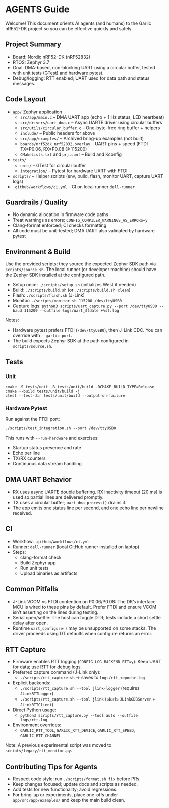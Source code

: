 # AGENTS Guide

Welcome! This document orients AI agents (and humans) to the Garlic nRF52-DK project so you can be effective quickly and safely.

## Project Summary

- Board: Nordic nRF52-DK (nRF52832)
- RTOS: Zephyr 3.7
- Goal: DMA-based, non-blocking UART using a circular buffer, tested with unit tests (GTest) and hardware pytest.
- Debug/logging: RTT enabled; UART used for data path and status messages.

## Code Layout

- `app/` Zephyr application
  - `src/app/main.c` – DMA UART app (echo + 1 Hz status, LED heartbeat)
  - `src/drivers/uart_dma.c` – Async UARTE driver using circular buffers
  - `src/utils/circular_buffer.c` – One-byte-free ring buffer + helpers
  - `include/` – Public headers for above
  - `src/app/examples/` – Archived bring-up examples (not built)
  - `boards/nrf52dk_nrf52832.overlay` – UART pins + speed (FTDI TX=P0.06, RX=P0.08 @ 115200)
  - `CMakeLists.txt` and `prj.conf` – Build and Kconfig
- `tests/`
  - `unit/` – GTest for circular buffer
  - `integration/` – Pytest for hardware UART with FTDI
- `scripts/` – Helper scripts (env, build, flash, monitor UART, capture UART logs)
- `.github/workflows/ci.yml` – CI on local runner `dell-runner`

## Guardrails / Quality

- No dynamic allocation in firmware code paths
- Treat warnings as errors: `CONFIG_COMPILER_WARNINGS_AS_ERRORS=y`
- Clang-format enforced; CI checks formatting
- All code must be unit-tested; DMA UART also validated by hardware pytest

## Environment & Build

Use the provided scripts; they source the expected Zephyr SDK path via `scripts/source.sh`. The local runner (or developer machine) should have the Zephyr SDK installed at the configured path.

- Setup once: `./scripts/setup.sh` (initializes West if needed)
- Build: `./scripts/build.sh` (or `./scripts/build.sh clean`)
- Flash: `./scripts/flash.sh` (J-Link)
- Monitor: `./scripts/monitor.sh 115200 /dev/ttyUSB0`
- Capture logs: `python3 scripts/uart_capture.py --port /dev/ttyUSB0 --baud 115200 --outfile logs/uart_$(date +%s).log`

Notes:
- Hardware pytest prefers FTDI (`/dev/ttyUSB0`), then J-Link CDC. You can override with `--garlic-port`.
- The build expects Zephyr SDK at the path configured in `scripts/source.sh`.

## Tests

### Unit

```
cmake -S tests/unit -B tests/unit/build -DCMAKE_BUILD_TYPE=Release
cmake --build tests/unit/build -j
ctest --test-dir tests/unit/build --output-on-failure
```

### Hardware Pytest

Run against the FTDI port:

```
./scripts/test_integration.sh --port /dev/ttyUSB0
```

This runs with `--run-hardware` and exercises:
- Startup status presence and rate
- Echo per line
- TX/RX counters
- Continuous data stream handling

## DMA UART Behavior

- RX uses async UARTE double buffering. RX inactivity timeout (20 ms) is used so partial lines are delivered promptly.
- TX uses a circular buffer; `uart_dma_process()` drains it.
- The app emits one status line per second, and one echo line per newline received.

## CI

- Workflow: `.github/workflows/ci.yml`
- Runner: `dell-runner` (local GitHub runner installed on laptop)
- Steps:
  - clang-format check
  - Build Zephyr app
  - Run unit tests
  - Upload binaries as artifacts

## Common Pitfalls

- J-Link VCOM vs FTDI contention on P0.06/P0.08: The DK’s interface MCU is wired to these pins by default. Prefer FTDI and ensure VCOM isn’t asserting on the lines during testing.
- Serial open/settle: The host can toggle DTR; tests include a short settle delay after open.
- Runtime `uart_configure()` may be unsupported on some stacks. The driver proceeds using DT defaults when configure returns an error.

## RTT Capture

- Firmware enables RTT logging (`CONFIG_LOG_BACKEND_RTT=y`). Keep UART for data; use RTT for debug logs.
- Preferred capture command (J-Link only):
  - `./scripts/rtt_capture.sh` → saves to `logs/rtt_<epoch>.log`
- Explicit backends:
  - `./scripts/rtt_capture.sh --tool jlink-logger` (requires `JLinkRTTLogger`)
  - `./scripts/rtt_capture.sh --tool jlink` (starts `JLinkGDBServer` + `JLinkRTTClient`)
- Direct Python usage:
  - `python3 scripts/rtt_capture.py --tool auto --outfile logs/rtt.log`
- Environment overrides:
  - `GARLIC_RTT_TOOL`, `GARLIC_RTT_DEVICE`, `GARLIC_RTT_SPEED`, `GARLIC_RTT_CHANNEL`

Note: A previous experimental script was moved to `scripts/legacy/rtt_monitor.py`.

## Contributing Tips for Agents

- Respect code style: run `./scripts/format.sh fix` before PRs.
- Keep changes focused; update docs and scripts as needed.
- Add tests for new functionality; avoid regressions.
- For bring-up or experiments, place one-offs under `app/src/app/examples/` and keep the main build clean.
